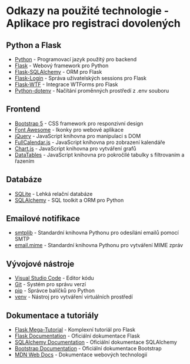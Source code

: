 # Odkazy na použité technologie - Aplikace pro registraci dovolených

## Python a Flask
- [Python](https://www.python.org/) - Programovací jazyk použitý pro backend
- [Flask](https://flask.palletsprojects.com/) - Webový framework pro Python
- [Flask-SQLAlchemy](https://flask-sqlalchemy.palletsprojects.com/) - ORM pro Flask
- [Flask-Login](https://flask-login.readthedocs.io/) - Správa uživatelských sessions pro Flask
- [Flask-WTF](https://flask-wtf.readthedocs.io/) - Integrace WTForms pro Flask
- [Python-dotenv](https://pypi.org/project/python-dotenv/) - Načítání proměnných prostředí z .env souboru

## Frontend
- [Bootstrap 5](https://getbootstrap.com/) - CSS framework pro responzivní design
- [Font Awesome](https://fontawesome.com/) - Ikonky pro webové aplikace
- [jQuery](https://jquery.com/) - JavaScript knihovna pro manipulaci s DOM
- [FullCalendar.js](https://fullcalendar.io/) - JavaScript knihovna pro zobrazení kalendáře
- [Chart.js](https://www.chartjs.org/) - JavaScript knihovna pro vytváření grafů
- [DataTables](https://datatables.net/) - JavaScript knihovna pro pokročilé tabulky s filtrovaním a řazením

## Databáze
- [SQLite](https://www.sqlite.org/) - Lehká relační databáze
- [SQLAlchemy](https://www.sqlalchemy.org/) - SQL toolkit a ORM pro Python

## Emailové notifikace
- [smtplib](https://docs.python.org/3/library/smtplib.html) - Standardní knihovna Pythonu pro odesílání emailů pomocí SMTP
- [email.mime](https://docs.python.org/3/library/email.mime.html) - Standardní knihovna Pythonu pro vytváření MIME zpráv

## Vývojové nástroje
- [Visual Studio Code](https://code.visualstudio.com/) - Editor kódu
- [Git](https://git-scm.com/) - Systém pro správu verzí
- [pip](https://pip.pypa.io/) - Správce balíčků pro Python
- [venv](https://docs.python.org/3/library/venv.html) - Nástroj pro vytváření virtuálních prostředí

## Dokumentace a tutoriály
- [Flask Mega-Tutorial](https://blog.miguelgrinberg.com/post/the-flask-mega-tutorial-part-i-hello-world) - Komplexní tutoriál pro Flask
- [Flask Documentation](https://flask.palletsprojects.com/en/2.0.x/) - Oficiální dokumentace Flask
- [SQLAlchemy Documentation](https://docs.sqlalchemy.org/) - Oficiální dokumentace SQLAlchemy
- [Bootstrap Documentation](https://getbootstrap.com/docs/) - Oficiální dokumentace Bootstrap
- [MDN Web Docs](https://developer.mozilla.org/) - Dokumentace webových technologií
